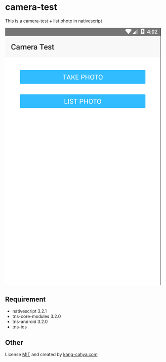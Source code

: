 # camera-test
This is a camera-test + list photo in nativescript 

![SS being loaded...](https://raw.githubusercontent.com/dyazincahya/camera-test/master/screenshot.png)

## Requirement
- nativescript 3.2.1
- tns-core-modules 3.2.0
- tns-android 3.2.0
- tns-ios <not installed>
  
## Other
License [MIT](https://github.com/dyazincahya/camera-test/blob/master/LICENSE.md) and created by [kang-cahya.com](http://www.kang-cahya.com/)
